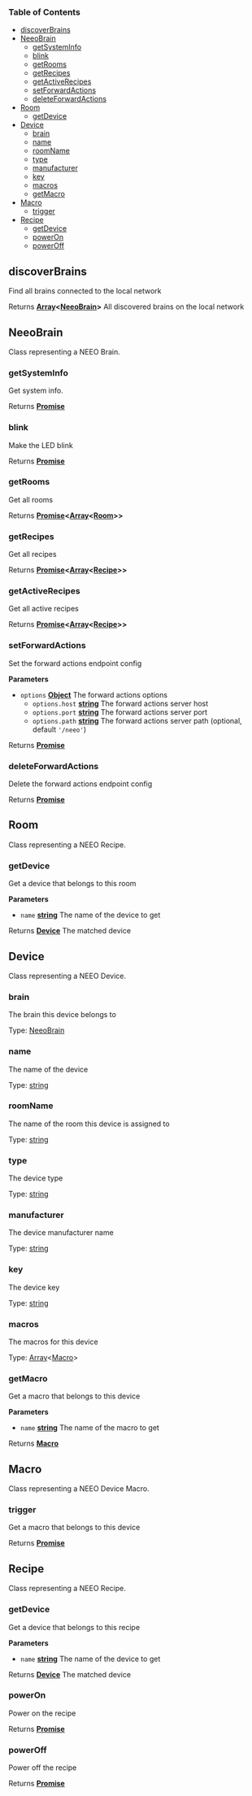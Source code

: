 <!-- Generated by documentation.js. Update this documentation by updating the source code. -->

### Table of Contents

-   [discoverBrains][1]
-   [NeeoBrain][2]
    -   [getSystemInfo][3]
    -   [blink][4]
    -   [getRooms][5]
    -   [getRecipes][6]
    -   [getActiveRecipes][7]
    -   [setForwardActions][8]
    -   [deleteForwardActions][9]
-   [Room][10]
    -   [getDevice][11]
-   [Device][12]
    -   [brain][13]
    -   [name][14]
    -   [roomName][15]
    -   [type][16]
    -   [manufacturer][17]
    -   [key][18]
    -   [macros][19]
    -   [getMacro][20]
-   [Macro][21]
    -   [trigger][22]
-   [Recipe][23]
    -   [getDevice][24]
    -   [powerOn][25]
    -   [powerOff][26]

## discoverBrains

Find all brains connected to the local network

Returns **[Array][27]&lt;[NeeoBrain][28]>** All discovered brains on the local network

## NeeoBrain

Class representing a NEEO Brain.

### getSystemInfo

Get system info.

Returns **[Promise][29]** 

### blink

Make the LED blink

Returns **[Promise][29]** 

### getRooms

Get all rooms

Returns **[Promise][29]&lt;[Array][27]&lt;[Room][30]>>** 

### getRecipes

Get all recipes

Returns **[Promise][29]&lt;[Array][27]&lt;[Recipe][31]>>** 

### getActiveRecipes

Get all active recipes

Returns **[Promise][29]&lt;[Array][27]&lt;[Recipe][31]>>** 

### setForwardActions

Set the forward actions endpoint config

**Parameters**

-   `options` **[Object][32]** The forward actions options
    -   `options.host` **[string][33]** The forward actions server host
    -   `options.port` **[string][33]** The forward actions server port
    -   `options.path` **[string][33]** The forward actions server path (optional, default `'/neeo'`)

Returns **[Promise][29]** 

### deleteForwardActions

Delete the forward actions endpoint config

Returns **[Promise][29]** 

## Room

Class representing a NEEO Recipe.

### getDevice

Get a device that belongs to this room

**Parameters**

-   `name` **[string][33]** The name of the device to get

Returns **[Device][34]** The matched device

## Device

Class representing a NEEO Device.

### brain

The brain this device belongs to

Type: [NeeoBrain][28]

### name

The name of the device

Type: [string][33]

### roomName

The name of the room this device is assigned to

Type: [string][33]

### type

The device type

Type: [string][33]

### manufacturer

The device manufacturer name

Type: [string][33]

### key

The device key

Type: [string][33]

### macros

The macros for this device

Type: [Array][27]&lt;[Macro][35]>

### getMacro

Get a macro that belongs to this device

**Parameters**

-   `name` **[string][33]** The name of the macro to get

Returns **[Macro][35]** 

## Macro

Class representing a NEEO Device Macro.

### trigger

Get a macro that belongs to this device

Returns **[Promise][29]** 

## Recipe

Class representing a NEEO Recipe.

### getDevice

Get a device that belongs to this recipe

**Parameters**

-   `name` **[string][33]** The name of the device to get

Returns **[Device][34]** The matched device

### powerOn

Power on the recipe

Returns **[Promise][29]** 

### powerOff

Power off the recipe

Returns **[Promise][29]** 

[1]: #discoverbrains

[2]: #neeobrain

[3]: #getsysteminfo

[4]: #blink

[5]: #getrooms

[6]: #getrecipes

[7]: #getactiverecipes

[8]: #setforwardactions

[9]: #deleteforwardactions

[10]: #room

[11]: #getdevice

[12]: #device

[13]: #brain

[14]: #name

[15]: #roomname

[16]: #type

[17]: #manufacturer

[18]: #key

[19]: #macros

[20]: #getmacro

[21]: #macro

[22]: #trigger

[23]: #recipe

[24]: #getdevice-1

[25]: #poweron

[26]: #poweroff

[27]: https://developer.mozilla.org/docs/Web/JavaScript/Reference/Global_Objects/Array

[28]: #neeobrain

[29]: https://developer.mozilla.org/docs/Web/JavaScript/Reference/Global_Objects/Promise

[30]: #room

[31]: #recipe

[32]: https://developer.mozilla.org/docs/Web/JavaScript/Reference/Global_Objects/Object

[33]: https://developer.mozilla.org/docs/Web/JavaScript/Reference/Global_Objects/String

[34]: #device

[35]: #macro
